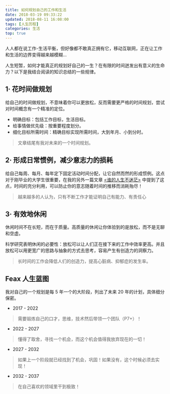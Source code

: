 ```yaml
---
title: 如何规划自己的工作和生活
date: 2018-03-19 09:33:22
updated: 2018-08-11 16:08:00
tags: [人生历程]
categories: 生活
top: true
---
```

人人都在说工作-生活平衡，但好像都不敢真正拥有它，移动互联网，正在让工作和生活的边界变得越来越模糊...

人生短暂，如何才能真正的规划好自己的一生？在有限的时间迸发出有意义的生命力？以下是我结合阅读的知识总结的一些规律。

## 1· 花时间做规划

给自己的时间做规划，不意味着你可以更放松，反而需要更严格的时间规划，尝试对时间概念有一个精准的定位。

* 明确目标：包括工作目标，生活目标。
* 给事情做优先级：按重要程度划分。
* 细化目标所需时间：精确目标实现所需时间，大到年月、小到分时。
> 文章结尾有我对未来的一个时间规划。

## 2· 形成日常惯例，减少意志力的损耗

给自己每周、每月、每年定下固定活动时间分配，让它自然而然的形成惯例。这点对于刚毕业的大学生很重要，在我的另外一篇文章 [<谁的人生不迷茫>](./%E8%B0%81%E7%9A%84%E4%BA%BA%E7%94%9F%E4%B8%8D%E8%BF%B7%E8%8C%AB.html) 中提到了这点，时间的充分利用，可以防止你的意志随着时间的推移而消耗殆尽！
> 越来越多的人认为，只有不断工作才能证明自己有能力、有责任心

## 3· 有效地休闲

休闲时间不在长短，而在于质量。高质量的休闲让你体验到的是放松，而不是无聊和空虚。

科学研究表明休闲的必要性：放松可以让人们正在接下来的工作中效率更高。并且放松可以用更宽广的思路与抽象的方式去思考，容易产生有创造力的洞察力。
> 长时间的工作会降低人们的创造力，提高心脏病、抑郁症的发生率。

## Feax 人生蓝图

我对自己的一个规划是每 5 年一个的大阶段，列出了未来 20 年的计划，具体细分保密。

* 2017 - 2022
> 需要锻炼自己的口才，思维，技术然后带领一个团队（P7+）！
* 2022 - 2027
> 懂得了取舍，寻找一个机会，而这个机会值得我放弃现在的一切！
* 2027 - 2032
> 如果上一个阶段就已经找到了机会，巩固！如果没有，这个时候必须去实现！
* 2032 - 2037
> 在自己喜欢的领域里干到极致！
